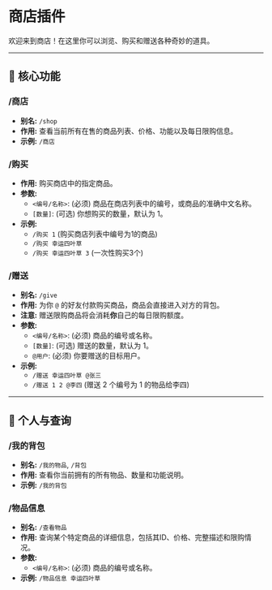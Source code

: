 # 商店插件

欢迎来到商店！在这里你可以浏览、购买和赠送各种奇妙的道具。

---

## 🛒 核心功能

### /商店
- **别名:** `/shop`
- **作用:** 查看当前所有在售的商品列表、价格、功能以及每日限购信息。
- **示例:** `/商店`

### /购买
- **作用:** 购买商店中的指定商品。
- **参数:**
    - `<编号/名称>`: (必须) 商品在商店列表中的编号，或商品的准确中文名称。
    - `[数量]`: (可选) 你想购买的数量，默认为 1。
- **示例:**
    - `/购买 1` (购买商店列表中编号为1的商品)
    - `/购买 幸运四叶草`
    - `/购买 幸运四叶草 3` (一次性购买3个)

### /赠送
- **别名:** `/give`
- **作用:** 为你 `@` 的好友付款购买商品，商品会直接进入对方的背包。
- **注意:** 赠送限购商品将会消耗**你**自己的每日限购额度。
- **参数:**
    - `<编号/名称>`: (必须) 商品的编号或名称。
    - `[数量]`: (可选) 赠送的数量，默认为 1。
    - `@用户`: (必须) 你要赠送的目标用户。
- **示例:**
    - `/赠送 幸运四叶草 @张三`
    - `/赠送 1 2 @李四` (赠送 2 个编号为 1 的物品给李四)

---

## 🎒 个人与查询

### /我的背包
- **别名:** `/我的物品`, `/背包`
- **作用:** 查看你当前拥有的所有物品、数量和功能说明。
- **示例:** `/我的背包`

### /物品信息
- **别名:** `/查看物品`
- **作用:** 查询某个特定商品的详细信息，包括其ID、价格、完整描述和限购情况。
- **参数:**
    - `<编号/名称>`: (必须) 商品的编号或名称。
- **示例:** `/物品信息 幸运四叶草`